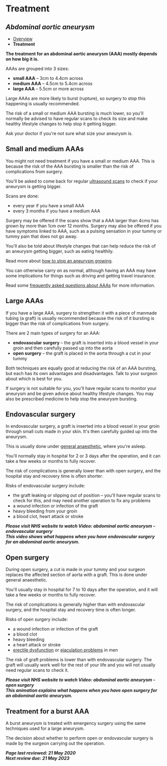 <!-- AAA/Abdominal aortic aneurysm -->

# **Treatment**

## *Abdominal aortic aneurysm*

- [Overview](abdominal-aortic-aneurysm.md)
- **Treatment**

**The treatment for an abdominal aortic aneurysm (AAA) mostly depends on how big it is.**

AAAs are grouped into 3 sizes:

- **small AAA** – 3cm to 4.4cm across
- **medium AAA** – 4.5cm to 5.4cm across
- **large AAA** – 5.5cm or more across

Large AAAs are more likely to burst (rupture), so surgery to stop this happening is usually recommended.

The risk of a small or medium AAA bursting is much lower, so you'll normally be advised to have regular scans to check its size and make healthy lifestyle changes to help stop it getting bigger.

Ask your doctor if you're not sure what size your aneurysm is.



## Small and medium AAAs

You might not need treatment if you have a small or medium AAA. This is because the risk of the AAA bursting is smaller than the risk of complications from surgery.

You'll be asked to come back for regular [ultrasound scans](ultrasound-scan.md) to check if your aneurysm is getting bigger.

Scans are done:

- every year if you have a small AAA
- every 3 months if you have a medium AAA

Surgery may be offered if the scans show that a AAA larger than 4cms has grown by more than 1cm over 12 months. Surgery may also be offered if you have symptoms linked to AAA, such as a pulsing sensation in your tummy or tummy pain that does not go away.

You'll also be told about lifestyle changes that can help reduce the risk of an aneurysm getting bigger, such as eating healthily.

Read more about [how to stop an aneurysm growing](https://www.nhs.uk/conditions/abdominal-aortic-aneurysm/#prevention).

You can otherwise carry on as normal, although having an AAA may have some implications for things such as driving and getting travel insurance.

Read some [frequently asked questions about AAAs](https://www.nhs.uk/conditions/abdominal-aortic-aneurysm-screening/faqs/) for more information.



## Large AAAs

If you have a large AAA, surgery to strengthen it with a piece of manmade tubing (a graft) is usually recommended because the risk of it bursting is bigger than the risk of complications from surgery.

There are 2 main types of surgery for an AAA:

- **endovascular surgery** – the graft is inserted into a blood vessel in your groin and then carefully passed up into the aorta
- **open surgery** – the graft is placed in the aorta through a cut in your tummy

Both techniques are equally good at reducing the risk of an AAA bursting, but each has its own advantages and disadvantages. Talk to your surgeon about which is best for you.

If surgery is not suitable for you, you'll have regular scans to monitor your aneurysm and be given advice about healthy lifestyle changes. You may also be prescribed medicine to help stop the aneurysm bursting.



## Endovascular surgery

In endovascular surgery, a graft is inserted into a blood vessel in your groin through small cuts made in your skin. It's then carefully guided up into the aneurysm.

This is usually done under [general anaesthetic](https://www.nhs.uk/conditions/general-anaesthesia/), where you're asleep.

You'll normally stay in hospital for 2 or 3 days after the operation, and it can take a few weeks or months to fully recover.

The risk of complications is generally lower than with open surgery, and the hospital stay and recovery time is often shorter.

Risks of endovascular surgery include:

- the graft leaking or slipping out of position – you'll have regular scans to check for this, and may need another operation to fix any problems
- a wound infection or infection of the graft
- heavy bleeding from your groin
- a blood clot, heart attack or stroke

***Please visit NHS website to watch Video: abdominal aortic aneurysm - endovascular surgery***  
***This video shows what happens when you have endovascular surgery for an abdominal aortic aneurysm.***



## Open surgery

During open surgery, a cut is made in your tummy and your surgeon replaces the affected section of aorta with a graft. This is done under general anaesthetic.

You'll usually stay in hospital for 7 to 10 days after the operation, and it will take a few weeks or months to fully recover.

The risk of complications is generally higher than with endovascular surgery, and the hospital stay and recovery time is often longer.

Risks of open surgery include:

- a wound infection or infection of the graft
- a blood clot
- heavy bleeding
- a heart attack or stroke
- [erectile dysfunction](https://www.nhs.uk/conditions/erection-problems-erectile-dysfunction/) or [ejaculation problems](https://www.nhs.uk/conditions/ejaculation-problems/) in men

The risk of graft problems is lower than with endovascular surgery. The graft will usually work well for the rest of your life and you will not usually need regular scans to check it.

***Please visit NHS website to watch Video: abdominal aortic aneurysm - open surgery***  
***This animation explains what happens when you have open surgery for an abdominal aortic aneurysm.***



## Treatment for a burst AAA

A burst aneurysm is treated with emergency surgery using the same techniques used for a large aneurysm.

The decision about whether to perform open or endovascular surgery is made by the surgeon carrying out the operation.

***Page last reviewed: 21 May 2020  
Next review due: 21 May 2023***